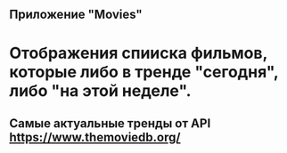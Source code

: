 ## Приложение "Movies"
# Отображения спииска фильмов, которые либо в тренде "сегодня", либо "на этой неделе".
## Самые актуальные тренды от API https://www.themoviedb.org/
